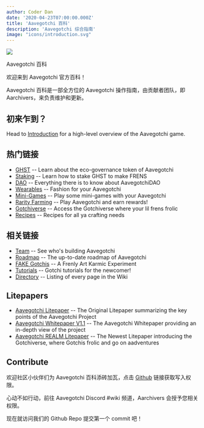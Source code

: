 ```yaml
---
author: Coder Dan
date: '2020-04-23T07:00:00.000Z'
title: 'Aavegotchi 百科'
description: 'Aavegotchi 综合指南'
image: "icons/introduction.svg"
---
```


<div class="headerImageContainer">
<img class="headerImage" src="/icons/introduction.svg">
<p class="headerImageText">Aavegotchi 百科</p>
</div>

欢迎来到 Aavegotchi 官方百科！

Aavegotchi 百科是一部全方位的 Aavegotchi 操作指南，由贡献者团队，即 Aarchivers，来负责维护和更新。

## 初来乍到？

Head to [Introduction](/introduction) for a high-level overview of the Aavegotchi game.

## 热门链接
* [GHST](/ghst) -- Learn about the eco-governance token of Aavegotchi
* [Staking](/staking) -- Learn how to stake GHST to make FRENS
* [DAO](/dao) -- Everything there is to know about AavegotchiDAO
* [Wearables](/wearables) -- Fashion for your Aavegotchi
* [Mini-Games](/minigames) -- Play some mini-games with your Aavegotchi
* [Rarity Farming](/rarity-farming) -- Play Aavegotchi and earn rewards!
* [Gotchiverse](/gotchiverse) -- Access the Gotchiverse where your lil frens frolic
* [Recipes](/recipes) -- Recipes for all ya crafting needs

## 相关链接

* [Team](/team) -- See who's building Aavegotchi
* [Roadmap](/roadmap) -- The up-to-date roadmap of Aavegotchi
* [FAKE Gotchis](https://www.fakegotchis.com/) -- A Frenly Art Karmic Experiment
* [Tutorials](/tutorials) -- Gotchi tutorials for the newcomer!
* [Directory](/directory) -- Listing of every page in the Wiki

## Litepapers

* [Aavegotchi Litepaper](https://docs.google.com/document/d/1aTijRP1Rd_Z8iu6IISWCct7TWRdzK3x-lfrucgM_7Cg/edit#heading=h.el8lgo9q7kkr) -- The Original Litepaper summarizing the key points of the Aavegotchi Project
* [Aavegotchi Whitepaper V1.1](https://docs.google.com/document/d/186zOapKeHNNJ9y8LIByQQ64rs0eJUlEF/) -- The Aavegotchi Whitepaper providing an in-depth view of the project
* [Aavegotchi REALM Litepaper](https://docs.google.com/document/d/1hUHF29F3_tByWd8ezSphYEE0gPJYg3K5CN1K-X3_WK8/edit) -- The Newest Litepaper introducing the Gotchiverse, where Gotchis frolic and go on aadventures

## Contribute

欢迎社区小伙伴们为 Aavegotchi 百科添砖加瓦，点击 [Github](https://github.com/aavegotchi/aavegotchi-wiki) 链接获取写入权限。

心动不如行动，前往 Aavegotchi Discord #wiki 频道，Aarchivers 会授予您相关权限。

现在就访问我们的 Github Repo 提交第一个 commit 吧！ 